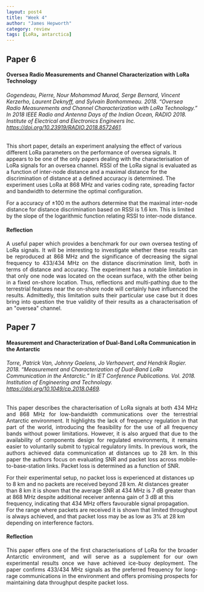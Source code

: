 ```yaml
---
layout: post4
title: "Week 4"
author: "James Hepworth"
category: review
tags: [LoRa, antarctica]
---
```


## Paper 6
#### Oversea Radio Measurements and Channel Characterization with LoRa Technology
###### Gogendeau, Pierre, Nour Mohammad Murad, Serge Bernard, Vincent Kerzerho, Laurent Deknyff, and Sylvain Bonhommeau. 2018. “Oversea Radio Measurements and Channel Characterization with LoRa Technology.” In 2018 IEEE Radio and Antenna Days of the Indian Ocean, RADIO 2018. Institute of Electrical and Electronics Engineers Inc. https://doi.org/10.23919/RADIO.2018.8572461.


This short paper, details an experiment analysing the effect of various different LoRa parameters on the performance of oversea signals. It appears to be one of the only papers dealing with the characterisation of LoRa signals for an oversea channel. RSSI of the LoRa signal is evaluated as a function of inter-node distance and a maximal distance for the discrimination of distance at a defined accuracy is determined. The experiment uses LoRa at 868 MHz and varies coding rate, spreading factor and bandwidth to determine the optimal configuration. 

For a accuracy of ±100 m the authors determine that the maximal inter-node distance for distance discrimination based on RSSI is 1.6 km. This is limited by the slope of the logarithmic function relating RSSI to inter-node distance.

#### Reflection
<div style = "text-align: justify;
  text-indent: 0em;
  text-justify: inter-word;">
A useful paper which provides a benchmark for our own oversea testing of LoRa signals. It will be interesting to investigate whether these results can be reproduced at 868 MHz and the significance of decreasing the signal frequency to 433/434 MHz on the distance discrimination limit, both in terms of distance and accuracy. The experiment has a notable limitation in that only one node was located on the ocean surface, with the other being in a fixed on-shore location. Thus, reflections and multi-pathing due to the terrestrial features near the on-shore node will certainly have influenced the results. Admittedly, this limitation suits their particular use case but it does bring into question the true validity of their results as a characterisation of an "oversea" channel.
</div>



## Paper 7
#### Measurement and Characterization of Dual-Band LoRa Communication in the Antarctic
###### Torre, Patrick Van, Johnny Gaelens, Jo Verhaevert, and Hendrik Rogier. 2018. “Measurement and Characterization of Dual-Band LoRa Communication in the Antarctic.” In IET Conference Publications. Vol. 2018. Institution of Engineering and Technology. https://doi.org/10.1049/cp.2018.0469.

<div style = "text-align: justify;
  text-indent: 0em;
  text-justify: inter-word;">
This paper describes the characterisation of LoRa signals at both 434 MHz and 868 MHz for low-bandwidth communications over the terrestrial Antarctic environment. It highlights the lack of frequency regulation in that part of the world, introducing the feasibility for the use of all frequency bands without power limitations. However, it is also argued that due to the availability of components design for regulated environments, it remains easier to voluntarily submit to typical regulatory limits. In previous work, the authors achieved data communication at distances up to 28 km. In this paper the authors focus on evaluating SNR and packet loss across mobile-to-base-station links. Packet loss is determined as a function of SNR. 
</div>

For their experimental setup, no packet loss is experienced at distances up to 8 km and no packets are received beyond 28 km. At distances greater than 8 km it is shown that the average SNR at 434 MHz is 7 dB greater than at 868 MHz despite additional receiver antenna gain of 3 dB at this frequency, indicating that 434 MHz offers favourable signal propagation. For the range where packets are received it is shown that limited throughput is always achieved, and that packet loss may be as low as 3% at 28 km depending on interference factors.

#### Reflection
<div style = "text-align: justify;
  text-indent: 0em;
  text-justify: inter-word;">

This paper offers one of the first characterisations of LoRa for the broader Antarctic environment, and will serve as a supplement for our own experimental results once we have achieved ice-buoy deployment. The paper confirms 433/434 MHz signals as the preferred frequency for long-rage communications in the environment and offers promising prospects for maintaining data throughput despite packet loss.
</div>
